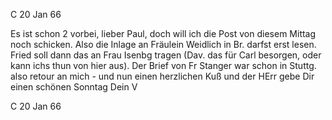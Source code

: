  C 20 Jan 66

Es ist schon 2 vorbei, lieber Paul, doch will ich die Post von diesem Mittag noch schicken. Also die Inlage an Fräulein Weidlich in Br. darfst erst lesen. Fried soll dann das an Frau Isenbg tragen (Dav. das für Carl besorgen, oder kann ichs thun von hier aus). Der Brief von Fr Stanger war schon in Stuttg. also retour an mich - und nun einen herzlichen Kuß und der HErr gebe Dir einen schönen Sonntag
 Dein V

C 20 Jan 66
